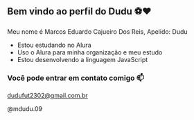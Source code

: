 ## Bem vindo ao perfil do Dudu ⚽❤️

Meu nome é Marcos Eduardo Cajueiro Dos Reis, Apelido: Dudu

- Estou estudando no Alura
- Uso o Alura para minha organização e meu estudo
- Estou desenvolvendo a linguagem JavaScript

### Você pode entrar em contato comigo 📫

dudufut2302@gmail.com.br

@mdudu.09



